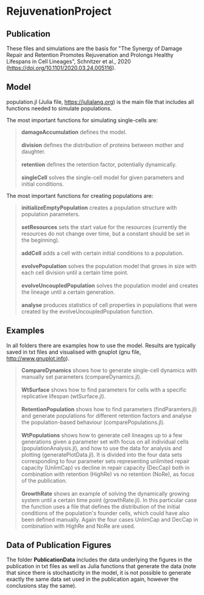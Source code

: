 # RejuvenationProject

## Publication
These files and simulations are the basis for "The Synergy of Damage Repair and Retention Promotes Rejuvenation and Prolongs Healthy Lifespans in Cell Lineages", Schnitzer et al., 2020 (https://doi.org/10.1101/2020.03.24.005116). 

## Model
population.jl (Julia file, https://julialang.org) is the main file that includes all functions needed to simulate populations.

The most important functions for simulating single-cells are:

> **damageAccumulation** defines the model.<br/><br/>
> **division** defines the distribution of proteins between mother and daughter.<br/><br/>
> **retention** defines the retention factor, potentially dynamically.<br/><br/>
> **singleCell** solves the single-cell model for given parameters and initial conditions.
  
The most important functions for creating populations are:

> **initializeEmptyPopulation** creates a population structure with population parameters.<br/><br/>
> **setResources** sets the start value for the resources (currently the resources do not change over time, but a constant should be set in the beginning).<br/><br/>
> **addCell** adds a cell with certain initial conditions to a population.<br/><br/>
> **evolvePopulation** solves the population model that grows in size with each cell division until a certain time point.<br/><br/>
> **evolveUncoupledPopulation** solves the population model and creates the lineage until a certain generation.<br/><br/>
> **analyse** produces statistics of cell properties in populations that were created by the evolveUncoupledPopulation function.

## Examples
In all folders there are examples how to use the model. Results are typically saved in txt files and visualised with gnuplot (gnu file, http://www.gnuplot.info).

> **CompareDynamics** shows how to generate single-cell dynamics with manually set parameters (compareDynamics.jl).<br/><br/>
> **WtSurface** shows how to find parameters for cells with a specific replicative lifespan (wtSurface.jl).<br/><br/>
> **RetentionPopulation** shows how to find parameters (findParamters.jl) and generate populations for different retention factors and analyse the population-based behaviour (comparePopulations.jl). <br/><br/>
> **WtPopulations** shows how to generate cell lineages up to a few generations given a parameter set with focus on all individual cells (populationAnalysis.jl), and how to use the data for analysis and plotting (generatePlotData.jl). It is divided into the four data sets corresponding to four parameter sets representing unlimited repair capacity (UnlimCap) vs decline in repair capacity (DecCap) both in combination with retention (HighRe) vs no retention (NoRe), as focus of the publication. <br/><br/>
> **GrowthRate** shows an example of solving the dynamically growing system until a certain time point (growthRate.jl). In this particular case the function uses a file that defines the distribution of the initial conditions of the population's founder cells, which could have also been defined manually. Again the four cases UnlimCap and DecCap in combination with HighRe and NoRe are used.

## Data of Publication Figures
The folder **PublicationData** includes the data underlying the figures in the publication in txt files as well as Julia functions that generate the data (note that since there is stochasticity in the model, it is not possible to generate exactly the same data set used in the publication again, however the conclusions stay the same).

